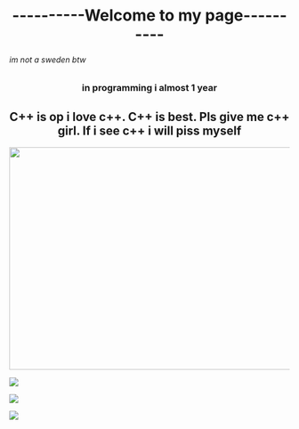 <div>
  <h1 align=center>----------Welcome to my page----------</h1>
<h6>im not a sweden btw</h6>
<h3 align=center>in programming i almost 1 year</h3>
<h2 align=center>C++ is op i love c++. C++ is best. Pls give me c++ girl. If i see c++ i will piss myself</h2>
<img src="https://i.pinimg.com/736x/b3/fc/ce/b3fccecc20923e597b03c154c9b42d58.jpg" height=400px, width=1020px> 
  
![](https://github-profile-summary-cards.vercel.app/api/cards/profile-details?username=Popich-nad&theme=solarized_dark)


![](https://github-profile-summary-cards.vercel.app/api/cards/stats?username=Popich-nad&theme=solarized_dark)


![](https://github-profile-summary-cards.vercel.app/api/cards/productive-time?username=Popich-nad&theme=solarized_dark)
</div>
